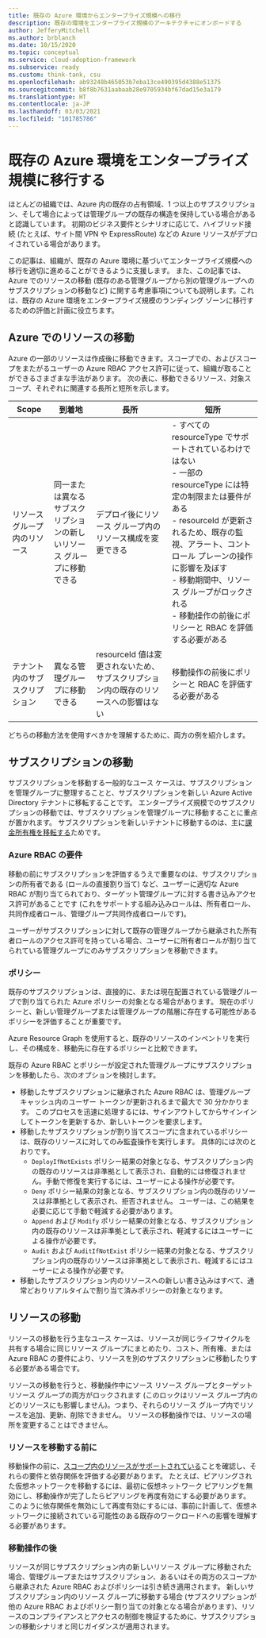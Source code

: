 ```yaml
---
title: 既存の Azure 環境からエンタープライズ規模への移行
description: 既存の環境をエンタープライズ規模のアーキテクチャにオンボードする
author: JefferyMitchell
ms.author: brblanch
ms.date: 10/15/2020
ms.topic: conceptual
ms.service: cloud-adoption-framework
ms.subservice: ready
ms.custom: think-tank, csu
ms.openlocfilehash: ab93248b465053b7eba13ce490395d4388e51375
ms.sourcegitcommit: b8f8b7631aabaab28e9705934bf67dad15e3a179
ms.translationtype: HT
ms.contentlocale: ja-JP
ms.lasthandoff: 03/03/2021
ms.locfileid: "101785786"
---
```

<!-- docutune:casing resourceType resourceTypes resourceId resourceIds -->

# <a name="transition-existing-azure-environments-to-enterprise-scale"></a>既存の Azure 環境をエンタープライズ規模に移行する

ほとんどの組織では、Azure 内の既存の占有領域、1 つ以上のサブスクリプション、そして場合によっては管理グループの既存の構造を保持している場合があると認識しています。 初期のビジネス要件とシナリオに応じて、ハイブリッド接続 (たとえば、サイト間 VPN や ExpressRoute) などの Azure リソースがデプロイされている場合があります。

この記事は、組織が、既存の Azure 環境に基づいてエンタープライズ規模への移行を適切に進めることができるように支援します。 また、この記事では、Azure でのリソースの移動 (既存のある管理グループから別の管理グループへのサブスクリプションの移動など) に関する考慮事項についても説明します。これは、既存の Azure 環境をエンタープライズ規模のランディング ゾーンに移行するための評価と計画に役立ちます。

## <a name="moving-resources-in-azure"></a>Azure でのリソースの移動

Azure の一部のリソースは作成後に移動できます。スコープでの、およびスコープをまたがるユーザーの Azure RBAC アクセス許可に従って、組織が取ることができるさまざまな手法があります。 次の表に、移動できるリソース、対象スコープ、それぞれに関連する長所と短所を示します。

| Scope | 到着地 | 長所 | 短所 |
|--|--|--|--|
| リソース グループ内のリソース | 同一または異なるサブスクリプションの新しいリソース グループに移動できる | デプロイ後にリソース グループ内のリソース構成を変更できる | - すべての resourceType でサポートされているわけではない <br> - 一部の resourceType には特定の制限または要件がある <br> - resourceId が更新されるため、既存の監視、アラート、コントロール プレーンの操作に影響を及ぼす <br> - 移動期間中、リソース グループがロックされる <br> - 移動操作の前後にポリシーと RBAC を評価する必要がある |
| テナント内のサブスクリプション | 異なる管理グループに移動できる | resourceId 値は変更されないため、サブスクリプション内の既存のリソースへの影響はない | 移動操作の前後にポリシーと RBAC を評価する必要がある |

どちらの移動方法を使用すべきかを理解するために、両方の例を紹介します。

## <a name="subscription-move"></a>サブスクリプションの移動

サブスクリプションを移動する一般的なユース ケースは、サブスクリプションを管理グループに整理することと、サブスクリプションを新しい Azure Active Directory テナントに移転することです。 エンタープライズ規模でのサブスクリプションの移動では、サブスクリプションを管理グループに移動することに重点が置かれます。 サブスクリプションを新しいテナントに移動するのは、主に[課金所有権を移転する](/azure/cost-management-billing/manage/billing-subscription-transfer)ためです。

### <a name="azure-rbac-requirements"></a>Azure RBAC の要件

移動の前にサブスクリプションを評価するうえで重要なのは、サブスクリプションの所有者である (ロールの直接割り当て) など、ユーザーに適切な Azure RBAC が割り当てられており、ターゲット管理グループに対する書き込みアクセス許可があることです (これをサポートする組み込みロールは、所有者ロール、共同作成者ロール、管理グループ共同作成者ロールです)。

ユーザーがサブスクリプションに対して既存の管理グループから継承された所有者ロールのアクセス許可を持っている場合、ユーザーに所有者ロールが割り当てられている管理グループにのみサブスクリプションを移動できます。

### <a name="policy"></a>ポリシー

既存のサブスクリプションは、直接的に、または現在配置されている管理グループで割り当てられた Azure ポリシーの対象となる場合があります。 現在のポリシーと、新しい管理グループまたは管理グループの階層に存在する可能性があるポリシーを評価することが重要です。

Azure Resource Graph を使用すると、既存のリソースのインベントリを実行し、その構成を、移動先に存在するポリシーと比較できます。

既存の Azure RBAC とポリシーが設定された管理グループにサブスクリプションを移動したら、次のオプションを検討します。

- 移動したサブスクリプションに継承された Azure RBAC は、管理グループ キャッシュ内のユーザー トークンが更新されるまで最大で 30 分かかります。 このプロセスを迅速に処理するには、サインアウトしてからサインインしてトークンを更新するか、新しいトークンを要求します。
- 移動したサブスクリプションが割り当てスコープに含まれているポリシーは、既存のリソースに対してのみ監査操作を実行します。 具体的には次のとおりです。
  - `DeployIfNotExists` ポリシー結果の対象となる、サブスクリプション内の既存のリソースは非準拠として表示され、自動的には修復されません。手動で修復を実行するには、ユーザーによる操作が必要です。
  - `Deny` ポリシー結果の対象となる、サブスクリプション内の既存のリソースは非準拠として表示され、拒否されません。 ユーザーは、この結果を必要に応じて手動で軽減する必要があります。
  - `Append` および `Modify` ポリシー結果の対象となる、サブスクリプション内の既存のリソースは非準拠として表示され、軽減するにはユーザーによる操作が必要です。
  - `Audit` および `AuditIfNotExist` ポリシー結果の対象となる、サブスクリプション内の既存のリソースは非準拠として表示され、軽減するにはユーザーによる操作が必要です。
- 移動したサブスクリプション内のリソースへの新しい書き込みはすべて、通常どおりリアルタイムで割り当て済みポリシーの対象となります。

## <a name="resource-move"></a>リソースの移動

リソースの移動を行う主なユース ケースは、リソースが同じライフサイクルを共有する場合に同じリソース グループにまとめたり、コスト、所有権、または Azure RBAC の要件により、リソースを別のサブスクリプションに移動したりする必要がある場合です。

リソースの移動を行うと、移動操作中にソース リソース グループとターゲット リソース グループの両方がロックされます (このロックはリソース グループ内のどのリソースにも影響しません)。つまり、それらのリソース グループ内でリソースを追加、更新、削除できません。 リソースの移動操作では、リソースの場所を変更することはできません。

### <a name="before-you-move-resources"></a>リソースを移動する前に

移動操作の前に、[スコープ内のリソースがサポートされている](/azure/azure-resource-manager/management/move-support-resources)ことを確認し、それらの要件と依存関係を評価する必要があります。 たとえば、ピアリングされた仮想ネットワークを移動するには、最初に仮想ネットワーク ピアリングを無効にし、移動操作が完了したらピアリングを再度有効にする必要があります。 このように依存関係を無効にして再度有効にするには、事前に計画して、仮想ネットワークに接続されている可能性のある既存のワークロードへの影響を理解する必要があります。

### <a name="post-move-operation"></a>移動操作の後

リソースが同じサブスクリプション内の新しいリソース グループに移動された場合、管理グループまたはサブスクリプション、あるいはその両方のスコープから継承された Azure RBAC およびポリシーは引き続き適用されます。 新しいサブスクリプション内のリソース グループに移動する場合 (サブスクリプションが他の Azure RBAC およびポリシー割り当ての対象となる場合があります)、リソースのコンプライアンスとアクセスの制御を検証するために、サブスクリプションの移動シナリオと同じガイダンスが適用されます。
